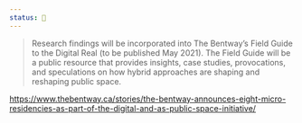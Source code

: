 ```yaml
---
status: 🌱
---
```


> Research findings will be incorporated into The Bentway’s Field Guide to the Digital Real (to be published May 2021). The Field Guide will be a public resource that provides insights, case studies, provocations, and speculations on how hybrid approaches are shaping and reshaping public space.

<https://www.thebentway.ca/stories/the-bentway-announces-eight-micro-residencies-as-part-of-the-digital-and-as-public-space-initiative/>